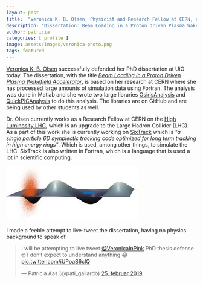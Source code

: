 ```yaml
---
layout: post
title:  "Veronica K. B. Olsen, Physicist and Research Fellow at CERN, receives her PhD at UiO"
description: "Dissertation: Beam Loading in a Proton Driven Plasma Wakefield Accelerator "
author: patricia
categories: [ profile ]
image: assets/images/veronica-photo.png
tags: featured
---
```

[Veronica K. B. Olsen][1] successfully defended her PhD dissertation at UiO today. The dissertation, with the title [*Beam Loading in a Proton Driven Plasma Wakefield Accelerator*][2], is based on her research at CERN where she has processed large amounts of simulation data using Fortran. The analysis was done in Matlab and she wrote two large libraries [OsirisAnalysis][4] and [QuickPICAnalysis][5] to do this analysis. The libraries are on GitHub and are being used by other students as well. 

Dr. Olsen currently works as a Research Fellow at CERN on the [High Luminosity LHC][3], which is an upgrade to the Large Hadron Collider (LHC). As a part of this work she is currently working on [SixTrack][6] which is *"a single particle 6D symplectic tracking code optimized for long term tracking in high energy rings"*. Which is used, among other things, to simulate the LHC. SixTrack is also written in Fortran, which is a language that is used a lot in scientific computing.

<img src="/assets/images/veronica-phd.jpeg" alt=""  width="348" height="145">

I made a feeble attempt to live-tweet the dissertation, having no physics background to speak of.

<blockquote class="twitter-tweet" data-lang="no"><p lang="en" dir="ltr">I will be attempting to live tweet <a href="https://twitter.com/VeronicaInPink?ref_src=twsrc%5Etfw">@VeronicaInPink</a> PhD thesis defense 🤓 I don’t expect to understand anything 😂 <a href="https://t.co/iUPoaS6clQ">pic.twitter.com/iUPoaS6clQ</a></p>&mdash; Patricia Aas (@pati_gallardo) <a href="https://twitter.com/pati_gallardo/status/1100004594330013696?ref_src=twsrc%5Etfw">25. februar 2019</a></blockquote>
<script async src="https://platform.twitter.com/widgets.js" charset="utf-8"></script>

[1]: http://vkbo.net/
[2]: https://www.duo.uio.no/handle/10852/66865
[3]: http://hilumilhc.web.cern.ch/
[4]: https://github.com/vkbo/OsirisAnalysis
[5]: https://github.com/vkbo/QuickPICAnalysis
[6]: https://github.com/vkbo/SixTrack
